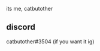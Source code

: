 its me, catbutother
 
 
 
 
 
 
 
 
 
 
 
 
 
 
 
 
 
 
 
 
## discord
catbutother#3504
(if you want it ig)
